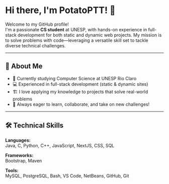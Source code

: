 # Hi there, I'm PotatoPTT! 🥔

Welcome to my GitHub profile!  
I'm a passionate **CS student** at UNESP, with hands-on experience in full-stack development for both static and dynamic web projects. My mission is to solve problems with code—leveraging a versatile skill set to tackle diverse technical challenges.

---

## 🚀 About Me

- 🌱 Currently studying Computer Science at UNESP Rio Claro  
- 💻 Experienced in full-stack development (static & dynamic sites)  
- 🏗️ I love applying my knowledge to projects that solve real-world problems  
- 🧩 Always eager to learn, collaborate, and take on new challenges!

---

## 🛠️ Technical Skills

**Languages:**  
Java, C, Python, C++, JavaScript, NextJS, CSS, SQL

**Frameworks:**  
Bootstrap, Maven

**Tools:**  
MySQL, PostgreSQL, Bash, VS Code, NetBeans, GitHub, Git
